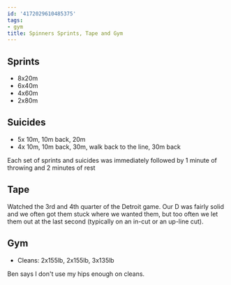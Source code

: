 ```yaml
---
id: '4172029610485375'
tags:
- gym
title: Spinners Sprints, Tape and Gym
---
```


## Sprints

- 8x20m
- 6x40m
- 4x60m
- 2x80m

## Suicides

- 5x 10m, 10m back, 20m
- 4x 10m, 10m back, 30m, walk back to the line, 30m back

Each set of sprints and suicides was immediately followed by 1 minute of throwing and 2 minutes of rest

## Tape

Watched the 3rd and 4th quarter of the Detroit game. Our D was fairly solid and we often got them stuck where we wanted them, but too often we let them out at the last second (typically on an in-cut or an up-line cut).

## Gym

- Cleans: 2x155lb, 2x155lb, 3x135lb

Ben says I don't use my hips enough on cleans.
